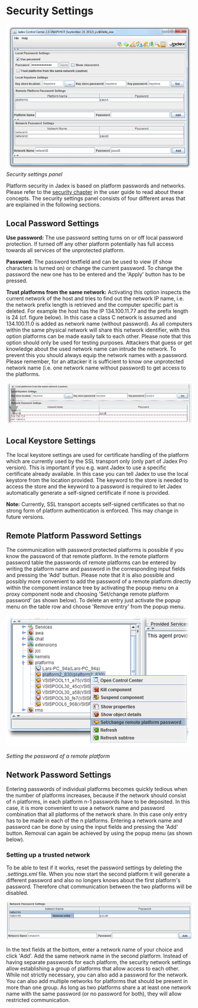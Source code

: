 # Security Settings

![05 Security Settings @sec.png](sec.png)  
*Security settings panel*

Platform security in Jadex is based on platform passwords and networks. Please refer to the [security chapter](../guides/ac/08%20Security.md)  in the user guide to read about these concepts. The security settings panel consists of four different areas that are explained in the following sections.

Local Password Settings
------------------------------------

**Use password:** The use password setting turns on or off local password protection. If turned off any other platform potentially has full access towards all services of the unprotected platform.

**Password:** The password textfield and can be used to view (if show characters is turned on) or change the current password. To change the password the new one has to be entered and the 'Apply' button has to be pressed.

**Trust platforms from the same network:** Activating this option inspects the current network of the host and tries to find out the network IP name, i.e. the network prefix length is retrieved and the computer specific part is deleted. For example the host has the IP 134.100.11.77 and the prefix length is 24 (cf. figure below). In this case a class C network is assumed and 134.100.11.0 is added as network name (without password). As all computers within the same physical network will share this network identifier, with this option platforms can be made easily talk to each other. Please note that this option should only be used for testing purposes. Attackers that guess or get knowledge about the used network name can intrude the network. To prevent this you should always equip the network names with a password. Please remember, for an attacker it is sufficient to know one unprotected network name (i.e. one network name without password) to get access to the platforms.

![05 Security Settings @network.png](network.png)

Local Keystore Settings
------------------------------------

The local keystore settings are used for certificate handling of the platform which are currently used by the SSL transport only (only part of Jadex Pro version). This is important if you e.g. want Jadex to use a specific certificate already available. In this case you can tell Jadex to use the local keystore from the location provided. The keyword to the store is needed to access the store and the keyword to a password is required to let Jadex automatically generate a self-signed certificate if none is provided.

**Note:** Currently, SSL transport accepts self-signed certificates so that no strong form of platform authentication is enforced. This may change in future versions.

Remote Platform Password Settings
----------------------------------------------

The communication with password protected platforms is possible if you know the password of that remote platform. In the remote platform password table the passwords of remote platforms can be entered by writing the platform name and password in the corresponding input fields and pressing the 'Add' buttun. Please note that it is also possible and possibly more convenient to add the password of a remote platform directly within the component instance tree by activating the popup menu on a proxy component node and choosing 'Set/change remote platform password' (as shown below). To delete an entry just activate the popup menu on the table row and choose 'Remove entry' from the popup menu.

![05 Security Settings @set\_password.png](set_password.png)

*Setting the password of a remote platform*

Network Password Settings
--------------------------------------

Entering passwords of individual platforms becomes quickly tedious when the number of platforms increases, because if the network should consist of n platforms, in each platform n-1 passwords have to be deposited. In this case, it is more convenient to use a network name and password combination that all platforms of the network share. In this case only entry has to be made in each of the n platforms. Entering a network name and password can be done by using the input fields and pressing the 'Add' button. Removal can again be achieved by using the popup menu (as shown below).

### Setting up a trusted network

To be able to test if it works, reset the password settings by deleting the *<platformname>.settings.xml* file. When you now start the second platform it will generate a different password and also no longers knows about the first platform's password. Therefore chat communication between the two platforms will be disabled.

![05 Security Settings @network\_rem.png](network_rem.png)

In the text fields at the bottom, enter a network name of your choice and click 'Add'. Add the same network name in the second platform. Instead of having separate passwords for each platform, the security network settings allow establishing a group of platforms that allow access to each other. While not strictly necessary, you can also add a password for the network. You can also add multiple networks for platforms that should be present in more than one group. As long as two platforms share a at least one network name with the same password (or no password for both), they will allow restricted communication.


